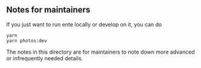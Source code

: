 ## Notes for maintainers

If you just want to run ente locally or develop on it, you can do

    yarn
    yarn photos:dev

The notes in this directory are for maintainers to note down more advanced or
infrequently needed details.

